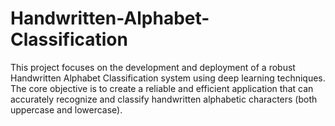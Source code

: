 # Handwritten-Alphabet-Classification
This project focuses on the development and deployment of a robust Handwritten Alphabet Classification system using deep learning techniques. The core objective is to create a reliable and efficient application that can accurately recognize and classify handwritten alphabetic characters (both uppercase and lowercase).
